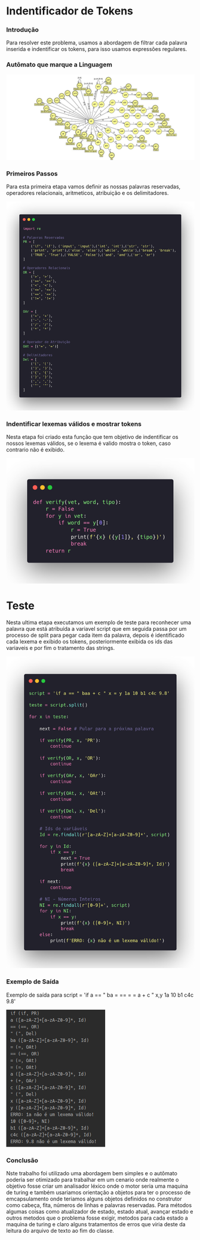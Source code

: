 # Indentificador de Tokens 

### Introdução

Para resolver este problema, usamos a abordagem de filtrar cada palavra inserida e indentificar os tokens, para isso usamos expressões regulares.

### Autômato que marque a Linguagem

![automato](img/automato.jpeg)

### Primeiros Passos

Para esta primeira etapa vamos definir as nossas palavras reservadas, operadores relacionais, aritmeticos, atribuição e os delimitadores.

![palavras default](img/palavras.png)


### Indentificar lexemas válidos e mostrar tokens

Nesta etapa foi criado esta função que tem objetivo de indentificar os nossos lexemas válidos, se o lexema é valido mostra o token, caso contrario não é exibido.

![function token](img/token.png)

# Teste

Nesta ultima etapa executamos um exemplo de teste para reconhecer uma palavra que está atribuída a variavel script que em seguida passa por um processo de split para pegar cada item da palavra, depois é identificado cada lexema e exibido os tokens, posteriormente exibida os ids das variaveis e por fim o tratamento das strings.

![teste](img/teste.png)


### Exemplo de Saída

Exemplo de saída para script = 'if a == " ba = == = = a + c " x,y 1a 10 b1 c4c 9.8'

![saida](img/saida.jpg)


### Conclusão

Nste trabalho foi utilizado uma abordagem bem simples e o autômato poderia ser otimizado para trabalhar em um cenario onde realmente o objetivo fosse criar um analisador léxico onde o motor seria uma maquina de turing e também usariamos orientação a objetos para ter o processo de emcapsulamento onde teriamos alguns objetos definidos no construtor como cabeça, fita, números de linhas e palavras reservadas. Para métodos algumas coisas como atualizador de estado, estado atual, avançar estado e outros metodos que o problema fosse exigir, metodos para cada estado a maquina de turing e claro alguns tratamentos de erros que viria deste da leitura do arquivo de texto ao fim do classe. 
